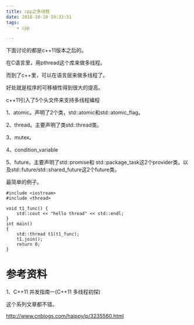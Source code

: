 ```yaml
---
title: cpp之多线程
date: 2018-10-10 19:33:51
tags:
	- cpp

---
```




下面讨论的都是c++11版本之后的。

在C语言里，用pthread这个库来做多线程。

而到了c++里，可以在语言层来做多线程了。

好处就是程序的可移植性得到很大的提高。

c++11引入了5个头文件来支持多线程编程

1、atomic。声明了2个类，std::atomic和std::atomic_flag。

2、thread。主要声明了类std::thread类。

3、mutex。

4、condition_variable

5、future。主要声明了std::promise和 std::package_task这2个provider类。以及std::future/std::shared_future这2个future类。



最简单的例子。

```
#include <iostream>
#include <thread>

void t1_func() {
	std::cout << "hello thread" << std::endl;
}
int main()
{
	std::thread t1(t1_func);
	t1.join();
	return 0;
}
```







# 参考资料

1、C++11 并发指南一(C++11 多线程初探)

这个系列文章都不错。

http://www.cnblogs.com/haippy/p/3235560.html



